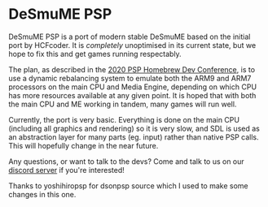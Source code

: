 # DeSmuME PSP

DeSmuME PSP is a port of modern stable DeSmuME based on the initial port by HCFcoder.
It is _completely_ unoptimised in its current state, but we hope to fix this and get games running respectably.

The plan, as described in the [2020 PSP Homebrew Dev Conference](https://youtu.be/VyHD5Hx1SYY?t=11768), is to use a dynamic rebalancing system to emulate both the ARM9 and ARM7 processors on the main CPU and Media Engine, depending on which CPU has more resources available at any given point. It is hoped that with both the main CPU and ME working in tandem, many games will run well.

Currently, the port is very basic. Everything is done on the main CPU (including all graphics and rendering) so it is very slow, and SDL is used as an abstraction layer for many parts (eg. input) rather than native PSP calls. This will hopefully change in the near future.

Any questions, or want to talk to the devs? Come and talk to us on our [discord server](https://discord.gg/bePrj9W) if you're interested!


Thanks to yoshihiropsp for dsonpsp source which I used to make some changes in this one.
